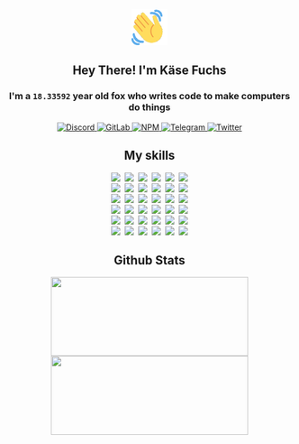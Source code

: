 <div><p align=center><img src=./resources/images/wave.gif width=64px height=64px></p><h2 align=center>Hey There! I'm Käse Fuchs</h2><h3 align=center>I'm a <code>18.33592</code> year old fox who writes code to make computers do things</h3><p align=center><a href=https://discord.com/users/507526681125322772><img alt=Discord src="https://img.shields.io/badge/Discord-5865F2?logo=discord&logoColor=white&style=flat-square#7d5b9b16b0b75a96067686e8e1c62301"> </a><a href=https://gitlab.com/kasefuchs><img alt=GitLab src="https://img.shields.io/badge/GitLab-330F63?logo=gitlab&logoColor=white&style=flat-square#7d5b9b16b0b75a96067686e8e1c62301"> </a><a href=https://npmjs.com/~kasefuchs><img alt=NPM src="https://img.shields.io/badge/NPM-CB3837?logo=npm&logoColor=white&style=flat-square#7d5b9b16b0b75a96067686e8e1c62301"> </a><a href=https://t.me/kasefuchs><img alt=Telegram src="https://img.shields.io/badge/Telegram-2CA5E0?logo=telegram&logoColor=white&style=flat-square#7d5b9b16b0b75a96067686e8e1c62301"> </a><a href=https://twitter.com/kasefuchs><img alt=Twitter src="https://img.shields.io/badge/Twitter-1DA1F2?logo=twitter&logoColor=white&style=flat-square#7d5b9b16b0b75a96067686e8e1c62301"></a></p><h2 align=center>My skills</h2><p align=center><a href=https://aws.amazon.com/ ><picture><source srcset="https://skillicons.dev/icons?i=aws&theme=dark#7d5b9b16b0b75a96067686e8e1c62301" media="(prefers-color-scheme: dark)"><source srcset="https://skillicons.dev/icons?i=aws&theme=light#7d5b9b16b0b75a96067686e8e1c62301" media="(prefers-color-scheme: light), (prefers-color-scheme: no-preference)"><img src="https://skillicons.dev/icons?i=aws&theme=light#7d5b9b16b0b75a96067686e8e1c62301"></picture></a>&nbsp;&nbsp;<a href=https://en.wikipedia.org/wiki/Bash_(Unix_shell)><picture><source srcset="https://skillicons.dev/icons?i=bash&theme=dark#7d5b9b16b0b75a96067686e8e1c62301" media="(prefers-color-scheme: dark)"><source srcset="https://skillicons.dev/icons?i=bash&theme=light#7d5b9b16b0b75a96067686e8e1c62301" media="(prefers-color-scheme: light), (prefers-color-scheme: no-preference)"><img src="https://skillicons.dev/icons?i=bash&theme=light#7d5b9b16b0b75a96067686e8e1c62301"></picture></a>&nbsp;&nbsp;<a href=https://discord.com/developers/docs><picture><source srcset="https://skillicons.dev/icons?i=bots&theme=dark#7d5b9b16b0b75a96067686e8e1c62301" media="(prefers-color-scheme: dark)"><source srcset="https://skillicons.dev/icons?i=bots&theme=light#7d5b9b16b0b75a96067686e8e1c62301" media="(prefers-color-scheme: light), (prefers-color-scheme: no-preference)"><img src="https://skillicons.dev/icons?i=bots&theme=light#7d5b9b16b0b75a96067686e8e1c62301"></picture></a>&nbsp;&nbsp;<a href=https://www.cloudflare.com/ ><picture><source srcset="https://skillicons.dev/icons?i=cloudflare&theme=dark#7d5b9b16b0b75a96067686e8e1c62301" media="(prefers-color-scheme: dark)"><source srcset="https://skillicons.dev/icons?i=cloudflare&theme=light#7d5b9b16b0b75a96067686e8e1c62301" media="(prefers-color-scheme: light), (prefers-color-scheme: no-preference)"><img src="https://skillicons.dev/icons?i=cloudflare&theme=light#7d5b9b16b0b75a96067686e8e1c62301"></picture></a>&nbsp;&nbsp;<a href=https://en.wikipedia.org/wiki/CSS><picture><source srcset="https://skillicons.dev/icons?i=css&theme=dark#7d5b9b16b0b75a96067686e8e1c62301" media="(prefers-color-scheme: dark)"><source srcset="https://skillicons.dev/icons?i=css&theme=light#7d5b9b16b0b75a96067686e8e1c62301" media="(prefers-color-scheme: light), (prefers-color-scheme: no-preference)"><img src="https://skillicons.dev/icons?i=css&theme=light#7d5b9b16b0b75a96067686e8e1c62301"></picture></a>&nbsp;&nbsp;<a href=https://www.docker.com/ ><picture><source srcset="https://skillicons.dev/icons?i=docker&theme=dark#7d5b9b16b0b75a96067686e8e1c62301" media="(prefers-color-scheme: dark)"><source srcset="https://skillicons.dev/icons?i=docker&theme=light#7d5b9b16b0b75a96067686e8e1c62301" media="(prefers-color-scheme: light), (prefers-color-scheme: no-preference)"><img src="https://skillicons.dev/icons?i=docker&theme=light#7d5b9b16b0b75a96067686e8e1c62301"></picture></a><br><a href=https://www.electronjs.org/ ><picture><source srcset="https://skillicons.dev/icons?i=electron&theme=dark#7d5b9b16b0b75a96067686e8e1c62301" media="(prefers-color-scheme: dark)"><source srcset="https://skillicons.dev/icons?i=electron&theme=light#7d5b9b16b0b75a96067686e8e1c62301" media="(prefers-color-scheme: light), (prefers-color-scheme: no-preference)"><img src="https://skillicons.dev/icons?i=electron&theme=light#7d5b9b16b0b75a96067686e8e1c62301"></picture></a>&nbsp;&nbsp;<a href=https://expressjs.com/ ><picture><source srcset="https://skillicons.dev/icons?i=express&theme=dark#7d5b9b16b0b75a96067686e8e1c62301" media="(prefers-color-scheme: dark)"><source srcset="https://skillicons.dev/icons?i=express&theme=light#7d5b9b16b0b75a96067686e8e1c62301" media="(prefers-color-scheme: light), (prefers-color-scheme: no-preference)"><img src="https://skillicons.dev/icons?i=express&theme=light#7d5b9b16b0b75a96067686e8e1c62301"></picture></a>&nbsp;&nbsp;<a href=https://www.figma.com/ ><picture><source srcset="https://skillicons.dev/icons?i=figma&theme=dark#7d5b9b16b0b75a96067686e8e1c62301" media="(prefers-color-scheme: dark)"><source srcset="https://skillicons.dev/icons?i=figma&theme=light#7d5b9b16b0b75a96067686e8e1c62301" media="(prefers-color-scheme: light), (prefers-color-scheme: no-preference)"><img src="https://skillicons.dev/icons?i=figma&theme=light#7d5b9b16b0b75a96067686e8e1c62301"></picture></a>&nbsp;&nbsp;<a href=https://firebase.google.com/ ><picture><source srcset="https://skillicons.dev/icons?i=firebase&theme=dark#7d5b9b16b0b75a96067686e8e1c62301" media="(prefers-color-scheme: dark)"><source srcset="https://skillicons.dev/icons?i=firebase&theme=light#7d5b9b16b0b75a96067686e8e1c62301" media="(prefers-color-scheme: light), (prefers-color-scheme: no-preference)"><img src="https://skillicons.dev/icons?i=firebase&theme=light#7d5b9b16b0b75a96067686e8e1c62301"></picture></a>&nbsp;&nbsp;<a href=https://flask.palletsprojects.com/ ><picture><source srcset="https://skillicons.dev/icons?i=flask&theme=dark#7d5b9b16b0b75a96067686e8e1c62301" media="(prefers-color-scheme: dark)"><source srcset="https://skillicons.dev/icons?i=flask&theme=light#7d5b9b16b0b75a96067686e8e1c62301" media="(prefers-color-scheme: light), (prefers-color-scheme: no-preference)"><img src="https://skillicons.dev/icons?i=flask&theme=light#7d5b9b16b0b75a96067686e8e1c62301"></picture></a>&nbsp;&nbsp;<a href=https://cloud.google.com/ ><picture><source srcset="https://skillicons.dev/icons?i=gcp&theme=dark#7d5b9b16b0b75a96067686e8e1c62301" media="(prefers-color-scheme: dark)"><source srcset="https://skillicons.dev/icons?i=gcp&theme=light#7d5b9b16b0b75a96067686e8e1c62301" media="(prefers-color-scheme: light), (prefers-color-scheme: no-preference)"><img src="https://skillicons.dev/icons?i=gcp&theme=light#7d5b9b16b0b75a96067686e8e1c62301"></picture></a><br><a href=https://git-scm.com/ ><picture><source srcset="https://skillicons.dev/icons?i=git&theme=dark#7d5b9b16b0b75a96067686e8e1c62301" media="(prefers-color-scheme: dark)"><source srcset="https://skillicons.dev/icons?i=git&theme=light#7d5b9b16b0b75a96067686e8e1c62301" media="(prefers-color-scheme: light), (prefers-color-scheme: no-preference)"><img src="https://skillicons.dev/icons?i=git&theme=light#7d5b9b16b0b75a96067686e8e1c62301"></picture></a>&nbsp;&nbsp;<a href=https://github.com/ ><picture><source srcset="https://skillicons.dev/icons?i=github&theme=dark#7d5b9b16b0b75a96067686e8e1c62301" media="(prefers-color-scheme: dark)"><source srcset="https://skillicons.dev/icons?i=github&theme=light#7d5b9b16b0b75a96067686e8e1c62301" media="(prefers-color-scheme: light), (prefers-color-scheme: no-preference)"><img src="https://skillicons.dev/icons?i=github&theme=light#7d5b9b16b0b75a96067686e8e1c62301"></picture></a>&nbsp;&nbsp;<a href=https://gitlab.com/ ><picture><source srcset="https://skillicons.dev/icons?i=gitlab&theme=dark#7d5b9b16b0b75a96067686e8e1c62301" media="(prefers-color-scheme: dark)"><source srcset="https://skillicons.dev/icons?i=gitlab&theme=light#7d5b9b16b0b75a96067686e8e1c62301" media="(prefers-color-scheme: light), (prefers-color-scheme: no-preference)"><img src="https://skillicons.dev/icons?i=gitlab&theme=light#7d5b9b16b0b75a96067686e8e1c62301"></picture></a>&nbsp;&nbsp;<a href=https://www.heroku.com/ ><picture><source srcset="https://skillicons.dev/icons?i=heroku&theme=dark#7d5b9b16b0b75a96067686e8e1c62301" media="(prefers-color-scheme: dark)"><source srcset="https://skillicons.dev/icons?i=heroku&theme=light#7d5b9b16b0b75a96067686e8e1c62301" media="(prefers-color-scheme: light), (prefers-color-scheme: no-preference)"><img src="https://skillicons.dev/icons?i=heroku&theme=light#7d5b9b16b0b75a96067686e8e1c62301"></picture></a>&nbsp;&nbsp;<a href=https://en.wikipedia.org/wiki/HTML><picture><source srcset="https://skillicons.dev/icons?i=html&theme=dark#7d5b9b16b0b75a96067686e8e1c62301" media="(prefers-color-scheme: dark)"><source srcset="https://skillicons.dev/icons?i=html&theme=light#7d5b9b16b0b75a96067686e8e1c62301" media="(prefers-color-scheme: light), (prefers-color-scheme: no-preference)"><img src="https://skillicons.dev/icons?i=html&theme=light#7d5b9b16b0b75a96067686e8e1c62301"></picture></a>&nbsp;&nbsp;<a href=https://en.wikipedia.org/wiki/JavaScript><picture><source srcset="https://skillicons.dev/icons?i=js&theme=dark#7d5b9b16b0b75a96067686e8e1c62301" media="(prefers-color-scheme: dark)"><source srcset="https://skillicons.dev/icons?i=js&theme=light#7d5b9b16b0b75a96067686e8e1c62301" media="(prefers-color-scheme: light), (prefers-color-scheme: no-preference)"><img src="https://skillicons.dev/icons?i=js&theme=light#7d5b9b16b0b75a96067686e8e1c62301"></picture></a><br><a href=https://en.wikipedia.org/wiki/Linux><picture><source srcset="https://skillicons.dev/icons?i=linux&theme=dark#7d5b9b16b0b75a96067686e8e1c62301" media="(prefers-color-scheme: dark)"><source srcset="https://skillicons.dev/icons?i=linux&theme=light#7d5b9b16b0b75a96067686e8e1c62301" media="(prefers-color-scheme: light), (prefers-color-scheme: no-preference)"><img src="https://skillicons.dev/icons?i=linux&theme=light#7d5b9b16b0b75a96067686e8e1c62301"></picture></a>&nbsp;&nbsp;<a href=https://mui.com/ ><picture><source srcset="https://skillicons.dev/icons?i=materialui&theme=dark#7d5b9b16b0b75a96067686e8e1c62301" media="(prefers-color-scheme: dark)"><source srcset="https://skillicons.dev/icons?i=materialui&theme=light#7d5b9b16b0b75a96067686e8e1c62301" media="(prefers-color-scheme: light), (prefers-color-scheme: no-preference)"><img src="https://skillicons.dev/icons?i=materialui&theme=light#7d5b9b16b0b75a96067686e8e1c62301"></picture></a>&nbsp;&nbsp;<a href=https://en.wikipedia.org/wiki/Markdown><picture><source srcset="https://skillicons.dev/icons?i=md&theme=dark#7d5b9b16b0b75a96067686e8e1c62301" media="(prefers-color-scheme: dark)"><source srcset="https://skillicons.dev/icons?i=md&theme=light#7d5b9b16b0b75a96067686e8e1c62301" media="(prefers-color-scheme: light), (prefers-color-scheme: no-preference)"><img src="https://skillicons.dev/icons?i=md&theme=light#7d5b9b16b0b75a96067686e8e1c62301"></picture></a>&nbsp;&nbsp;<a href=https://www.mongodb.com/ ><picture><source srcset="https://skillicons.dev/icons?i=mongodb&theme=dark#7d5b9b16b0b75a96067686e8e1c62301" media="(prefers-color-scheme: dark)"><source srcset="https://skillicons.dev/icons?i=mongodb&theme=light#7d5b9b16b0b75a96067686e8e1c62301" media="(prefers-color-scheme: light), (prefers-color-scheme: no-preference)"><img src="https://skillicons.dev/icons?i=mongodb&theme=light#7d5b9b16b0b75a96067686e8e1c62301"></picture></a>&nbsp;&nbsp;<a href=https://www.mysql.com/ ><picture><source srcset="https://skillicons.dev/icons?i=mysql&theme=dark#7d5b9b16b0b75a96067686e8e1c62301" media="(prefers-color-scheme: dark)"><source srcset="https://skillicons.dev/icons?i=mysql&theme=light#7d5b9b16b0b75a96067686e8e1c62301" media="(prefers-color-scheme: light), (prefers-color-scheme: no-preference)"><img src="https://skillicons.dev/icons?i=mysql&theme=light#7d5b9b16b0b75a96067686e8e1c62301"></picture></a>&nbsp;&nbsp;<a href=https://nextjs.org/ ><picture><source srcset="https://skillicons.dev/icons?i=nextjs&theme=dark#7d5b9b16b0b75a96067686e8e1c62301" media="(prefers-color-scheme: dark)"><source srcset="https://skillicons.dev/icons?i=nextjs&theme=light#7d5b9b16b0b75a96067686e8e1c62301" media="(prefers-color-scheme: light), (prefers-color-scheme: no-preference)"><img src="https://skillicons.dev/icons?i=nextjs&theme=light#7d5b9b16b0b75a96067686e8e1c62301"></picture></a><br><a href=https://nodejs.org/en/ ><picture><source srcset="https://skillicons.dev/icons?i=nodejs&theme=dark#7d5b9b16b0b75a96067686e8e1c62301" media="(prefers-color-scheme: dark)"><source srcset="https://skillicons.dev/icons?i=nodejs&theme=light#7d5b9b16b0b75a96067686e8e1c62301" media="(prefers-color-scheme: light), (prefers-color-scheme: no-preference)"><img src="https://skillicons.dev/icons?i=nodejs&theme=light#7d5b9b16b0b75a96067686e8e1c62301"></picture></a>&nbsp;&nbsp;<a href=https://www.postgresql.org/ ><picture><source srcset="https://skillicons.dev/icons?i=postgres&theme=dark#7d5b9b16b0b75a96067686e8e1c62301" media="(prefers-color-scheme: dark)"><source srcset="https://skillicons.dev/icons?i=postgres&theme=light#7d5b9b16b0b75a96067686e8e1c62301" media="(prefers-color-scheme: light), (prefers-color-scheme: no-preference)"><img src="https://skillicons.dev/icons?i=postgres&theme=light#7d5b9b16b0b75a96067686e8e1c62301"></picture></a>&nbsp;&nbsp;<a href=https://learn.microsoft.com/en-us/powershell/ ><picture><source srcset="https://skillicons.dev/icons?i=powershell&theme=dark#7d5b9b16b0b75a96067686e8e1c62301" media="(prefers-color-scheme: dark)"><source srcset="https://skillicons.dev/icons?i=powershell&theme=light#7d5b9b16b0b75a96067686e8e1c62301" media="(prefers-color-scheme: light), (prefers-color-scheme: no-preference)"><img src="https://skillicons.dev/icons?i=powershell&theme=light#7d5b9b16b0b75a96067686e8e1c62301"></picture></a>&nbsp;&nbsp;<a href=https://www.python.org/ ><picture><source srcset="https://skillicons.dev/icons?i=py&theme=dark#7d5b9b16b0b75a96067686e8e1c62301" media="(prefers-color-scheme: dark)"><source srcset="https://skillicons.dev/icons?i=py&theme=light#7d5b9b16b0b75a96067686e8e1c62301" media="(prefers-color-scheme: light), (prefers-color-scheme: no-preference)"><img src="https://skillicons.dev/icons?i=py&theme=light#7d5b9b16b0b75a96067686e8e1c62301"></picture></a>&nbsp;&nbsp;<a href=https://www.raspberrypi.org/ ><picture><source srcset="https://skillicons.dev/icons?i=raspberrypi&theme=dark#7d5b9b16b0b75a96067686e8e1c62301" media="(prefers-color-scheme: dark)"><source srcset="https://skillicons.dev/icons?i=raspberrypi&theme=light#7d5b9b16b0b75a96067686e8e1c62301" media="(prefers-color-scheme: light), (prefers-color-scheme: no-preference)"><img src="https://skillicons.dev/icons?i=raspberrypi&theme=light#7d5b9b16b0b75a96067686e8e1c62301"></picture></a>&nbsp;&nbsp;<a href=https://reactjs.org/ ><picture><source srcset="https://skillicons.dev/icons?i=react&theme=dark#7d5b9b16b0b75a96067686e8e1c62301" media="(prefers-color-scheme: dark)"><source srcset="https://skillicons.dev/icons?i=react&theme=light#7d5b9b16b0b75a96067686e8e1c62301" media="(prefers-color-scheme: light), (prefers-color-scheme: no-preference)"><img src="https://skillicons.dev/icons?i=react&theme=light#7d5b9b16b0b75a96067686e8e1c62301"></picture></a><br><a href=https://redux.js.org/ ><picture><source srcset="https://skillicons.dev/icons?i=redux&theme=dark#7d5b9b16b0b75a96067686e8e1c62301" media="(prefers-color-scheme: dark)"><source srcset="https://skillicons.dev/icons?i=redux&theme=light#7d5b9b16b0b75a96067686e8e1c62301" media="(prefers-color-scheme: light), (prefers-color-scheme: no-preference)"><img src="https://skillicons.dev/icons?i=redux&theme=light#7d5b9b16b0b75a96067686e8e1c62301"></picture></a>&nbsp;&nbsp;<a href=https://en.wikipedia.org/wiki/Regular_expression><picture><source srcset="https://skillicons.dev/icons?i=regex&theme=dark#7d5b9b16b0b75a96067686e8e1c62301" media="(prefers-color-scheme: dark)"><source srcset="https://skillicons.dev/icons?i=regex&theme=light#7d5b9b16b0b75a96067686e8e1c62301" media="(prefers-color-scheme: light), (prefers-color-scheme: no-preference)"><img src="https://skillicons.dev/icons?i=regex&theme=light#7d5b9b16b0b75a96067686e8e1c62301"></picture></a>&nbsp;&nbsp;<a href=https://en.wikipedia.org/wiki/Sass_(stylesheet_language)><picture><source srcset="https://skillicons.dev/icons?i=sass&theme=dark#7d5b9b16b0b75a96067686e8e1c62301" media="(prefers-color-scheme: dark)"><source srcset="https://skillicons.dev/icons?i=sass&theme=light#7d5b9b16b0b75a96067686e8e1c62301" media="(prefers-color-scheme: light), (prefers-color-scheme: no-preference)"><img src="https://skillicons.dev/icons?i=sass&theme=light#7d5b9b16b0b75a96067686e8e1c62301"></picture></a>&nbsp;&nbsp;<a href=https://www.typescriptlang.org/ ><picture><source srcset="https://skillicons.dev/icons?i=ts&theme=dark#7d5b9b16b0b75a96067686e8e1c62301" media="(prefers-color-scheme: dark)"><source srcset="https://skillicons.dev/icons?i=ts&theme=light#7d5b9b16b0b75a96067686e8e1c62301" media="(prefers-color-scheme: light), (prefers-color-scheme: no-preference)"><img src="https://skillicons.dev/icons?i=ts&theme=light#7d5b9b16b0b75a96067686e8e1c62301"></picture></a>&nbsp;&nbsp;<a href=https://unity.com/ ><picture><source srcset="https://skillicons.dev/icons?i=unity&theme=dark#7d5b9b16b0b75a96067686e8e1c62301" media="(prefers-color-scheme: dark)"><source srcset="https://skillicons.dev/icons?i=unity&theme=light#7d5b9b16b0b75a96067686e8e1c62301" media="(prefers-color-scheme: light), (prefers-color-scheme: no-preference)"><img src="https://skillicons.dev/icons?i=unity&theme=light#7d5b9b16b0b75a96067686e8e1c62301"></picture></a>&nbsp;&nbsp;<a href=https://workers.cloudflare.com/ ><picture><source srcset="https://skillicons.dev/icons?i=workers&theme=dark#7d5b9b16b0b75a96067686e8e1c62301" media="(prefers-color-scheme: dark)"><source srcset="https://skillicons.dev/icons?i=workers&theme=light#7d5b9b16b0b75a96067686e8e1c62301" media="(prefers-color-scheme: light), (prefers-color-scheme: no-preference)"><img src="https://skillicons.dev/icons?i=workers&theme=light#7d5b9b16b0b75a96067686e8e1c62301"></picture></a><br></p><h2 align=center>Github Stats</h2><p align=center><picture><source srcset="https://github-readme-stats-kasefuchs.vercel.app/api/?count_private=true&hide_border=true&hide_rank=true&line_height=20&hide_title=true&username=Kasefuchs&theme=dark#7d5b9b16b0b75a96067686e8e1c62301" media="(prefers-color-scheme: dark)"><source srcset="https://github-readme-stats-kasefuchs.vercel.app/api/?count_private=true&hide_border=true&hide_rank=true&line_height=20&hide_title=true&username=Kasefuchs&theme=light#7d5b9b16b0b75a96067686e8e1c62301" media="(prefers-color-scheme: light), (prefers-color-scheme: no-preference)"><img align=middle width=350 height=140 src="https://github-readme-stats-kasefuchs.vercel.app/api/?count_private=true&hide_border=true&hide_rank=true&line_height=20&hide_title=true&username=Kasefuchs&theme=light#7d5b9b16b0b75a96067686e8e1c62301"></picture><picture><source srcset="https://github-readme-stats-kasefuchs.vercel.app/api/top-langs/?count_private=true&hide_border=true&layout=compact&username=Kasefuchs&theme=dark#7d5b9b16b0b75a96067686e8e1c62301" media="(prefers-color-scheme: dark)"><source srcset="https://github-readme-stats-kasefuchs.vercel.app/api/top-langs/?count_private=true&hide_border=true&layout=compact&username=Kasefuchs&theme=light#7d5b9b16b0b75a96067686e8e1c62301" media="(prefers-color-scheme: light), (prefers-color-scheme: no-preference)"><img align=middle width=350 height=140 src="https://github-readme-stats-kasefuchs.vercel.app/api/top-langs/?count_private=true&hide_border=true&layout=compact&username=Kasefuchs&theme=light#7d5b9b16b0b75a96067686e8e1c62301"></picture></p><img src="https://hit.yhype.me/github/profile?user_id=64592097#7d5b9b16b0b75a96067686e8e1c62301" alt=""></div>